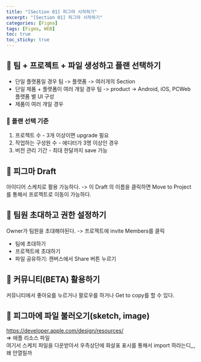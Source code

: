 ```yaml
---
title: "[Section 01] 피그마 시작하기"
excerpt: "[Section 01] 피그마 시작하기"
categories: [Figma]
tags: [Figma, WEB]
toc: true
toc_sticky: true
---
```


## 🔮 팀 + 프로젝트 + 파일 생성하고 플랜 선택하기

- 단일 플랫폼일 경우
  팀 -> 플랫폼 -> 여러개의 Section
- 단일 제품 + 플랫폼이 여러 개일 경우
  팀 -> product -> Android, iOS, PCWeb 플랫폼 별 UI 구성
- 제품이 여러 개일 경우

### 📍 플랜 선택 기준

1. 프로젝트 수 - 3개 이상이면 upgrade 필요
2. 작업하는 구성원 수 - 에디터가 3명 이상인 경우
3. 버전 관리 기간 - 최대 한달까지 save 가능

## 🔮 피그마 Draft

아이디어 스케치로 활용 가능하다. -> 이 Draft 의 이름을 클릭하면 Move to Project를 통해서 프로젝트로 이동이 가능하다.

## 🔮 팀원 초대하고 권한 설정하기

Owner가 팀원을 초대해야된다. -> 프로젝트에 invite Members를 클릭
<br>

- 팀에 초대하기
- 프로젝트에 초대하기
- 파일 공유하기: 캔버스에서 Share 버튼 누르기

## 🔮 커뮤니티(BETA) 활용하기

커뮤니티에서 좋아요를 누르거나 팔로우를 하거나 Get to copy를 할 수 있다.

## 🔮 피그마에 파일 불러오기(sketch, image)

<https://developer.apple.com/design/resources/>
<br>
=> 애플 리소스 파일
<br>
여기서 스케치 파일을 다운받아서 우측상단에 화살표 표시를 통해서 import 하라는디,,, 왜 안열릴까
